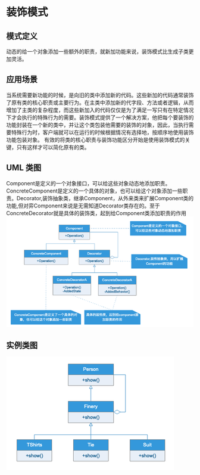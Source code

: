 # 装饰模式

## 模式定义

动态的给一个对象添加一些额外的职责，就新加功能来说，装饰模式比生成子类更加灵活。

## 应用场景

当系统需要新功能的时候，是向旧的类中添加新的代码。这些新加的代码通常装饰了原有类的核心职责或主要行为。在主类中添加新的代字段、方法或者逻辑，从而增加了主类的复杂程度，而这些新加入的代码仅仅是为了满足一写只有在特定情况下才会执行的特殊行为的需要。装饰模式提供了一个解决方案，他把每个要装饰的功能封装在一个新的类中，并让这个类包装他需要的装饰的对象，因此，当执行需要特殊行为时，客户端就可以在运行的时候根据情况有选择地，按顺序地使用装饰功能包装对象。
有效的将类的核心职责与装饰功能区分开始是使用装饰模式的关键，只有这样才可以简化原有的类。

## UML 类图

Component是定义的一个对象接口，可以给这些对象动态地添加职责。ConcreteComponent是定义的一个具体的对象，也可以给这个对象添加一些职责。Decorator,装饰抽象类，继承Component，从外来类来扩展Component类的功能,但对弈Component来说是无需知道Decorator类存在的。至于ConcreteDecorator就是具体的装饰类，起到给Component类添加职责的作用
![](UML/Decorator.png)

## 实例类图

![](UML/Instance.png)